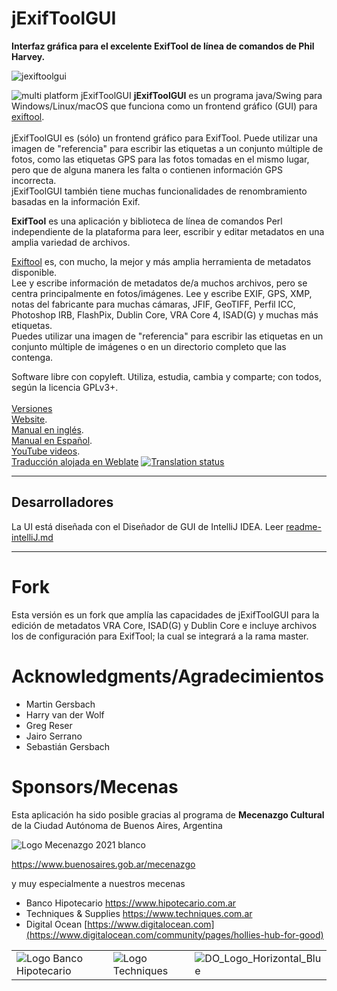 # jExifToolGUI
**Interfaz gráfica para el excelente ExifTool de línea de comandos de Phil Harvey.**

![jexiftoolgui](https://user-images.githubusercontent.com/693328/178801595-045bf4bc-3e70-43af-95c2-538fe81dc9a4.png)


![multi platform jExifToolGUI](https://github.com/hvdwolf/jExifToolGUI/blob/master/images/multi-platform-1280.jpg)
**jExifToolGUI** es un programa java/Swing para Windows/Linux/macOS que funciona como un frontend gráfico (GUI) para [exiftool](https://exiftool.org/).<br><br>
jExifToolGUI es (sólo) un frontend gráfico para ExifTool. Puede utilizar una imagen de "referencia" para escribir las etiquetas a un conjunto múltiple de fotos, como las etiquetas GPS para las fotos tomadas en el mismo lugar, pero que de alguna manera les falta o contienen información GPS incorrecta.<br>
jExifToolGUI también tiene muchas funcionalidades de renombramiento basadas en la información Exif.<br>

**ExifTool** es una aplicación y biblioteca de línea de comandos Perl independiente de la plataforma para leer, escribir y editar metadatos en una amplia variedad de archivos.<br>

[Exiftool](https://exiftool.org/) es, con mucho, la mejor y más amplia herramienta de metadatos disponible.<br>
Lee y escribe información de metadatos de/a muchos archivos, pero se centra principalmente en fotos/imágenes. Lee y escribe EXIF, GPS, XMP, notas del fabricante para muchas cámaras, JFIF, GeoTIFF, Perfil ICC, Photoshop IRB, FlashPix, Dublin Core, VRA Core 4, ISAD(G) y muchas más etiquetas.<br>
Puedes utilizar una imagen de "referencia" para escribir las etiquetas en un conjunto múltiple de imágenes o en un directorio completo que las contenga.<br>

Software libre con copyleft. Utiliza, estudia, cambia y comparte; con todos, según la licencia GPLv3+.
<br><br>
[Versiones](https://github.com/hvdwolf/jExifToolGUI/releases)<br> 
[Website](https://hvdwolf.github.io/jExifToolGUI/).<br>
[Manual en inglés](https://hvdwolf.github.io/jExifToolGUI/manual/index.html).<br>
[Manual en Español](https://docs.museosabiertos.org/jexiftoolgui).<br>
[YouTube videos](https://www.youtube.com/playlist?list=PLAHD8RNkeuGdyRH7BKFefc7p72Dp6jVjW).<br>
[Traducción alojada en Weblate](https://hosted.weblate.org/engage/jexiftoolgui/) <a href="https://hosted.weblate.org/engage/jexiftoolgui/">
<img src="https://hosted.weblate.org/widgets/jexiftoolgui/-/88x31-white.png" alt="Translation status" /></a><br>
<hr>

## Desarrolladores
La UI está diseñada con el Diseñador de GUI de IntelliJ IDEA. Leer [readme-intelliJ.md](readme-intellIJ.md)

---
# Fork
Esta versión es un fork que amplía las capacidades de jExifToolGUI para la edición de metadatos VRA Core, ISAD(G) y Dublin Core e incluye archivos los de configuración para ExifTool; la cual se integrará a la rama master.

# Acknowledgments/Agradecimientos
* Martin Gersbach
* Harry van der Wolf
* Greg Reser
* Jairo Serrano
* Sebastián Gersbach

# Sponsors/Mecenas
Esta aplicación ha sido posible gracias al programa de **Mecenazgo Cultural** de la Ciudad Autónoma de Buenos Aires, Argentina

![Logo Mecenazgo 2021 blanco](https://user-images.githubusercontent.com/693328/175651622-df6f7d4d-ba78-4862-88f1-3b161c48d428.png)

https://www.buenosaires.gob.ar/mecenazgo

y muy especialmente a nuestros mecenas

* Banco Hipotecario https://www.hipotecario.com.ar
* Techniques & Supplies https://www.techniques.com.ar
* Digital Ocean [https://www.digitalocean.com](https://www.digitalocean.com/community/pages/hollies-hub-for-good)

|                                                                                                                                |                                                                                                                         |                                                                                                                                 |
| ------------------------------------------------------------------------------------------------------------------------------ | ----------------------------------------------------------------------------------------------------------------------- | ------------------------------------------------------------------------------------------------------------------------------- |
| ![Logo Banco Hipotecario](https://user-images.githubusercontent.com/693328/175657136-2524d56b-a0a8-493d-b96c-d84c7c5ef468.jpg) | ![Logo Techniques](https://user-images.githubusercontent.com/693328/175666054-1ca8f020-2c31-448e-8e9d-b6f2e26811e6.jpg) | ![DO_Logo_Horizontal_Blue](https://user-images.githubusercontent.com/693328/176058383-2fa26c85-a67b-4065-8707-451a0e4daa45.png) |

